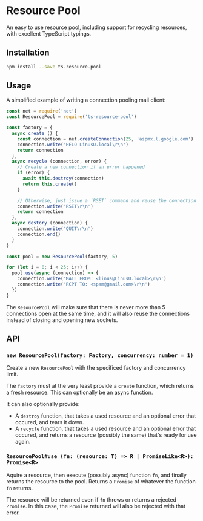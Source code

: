 # Resource Pool

An easy to use resource pool, including support for recycling resources, with excellent TypeScript typings.

## Installation

```sh
npm install --save ts-resource-pool
```

## Usage

A simplified example of writing a connection pooling mail client:

```js
const net = require('net')
const ResourcePool = require('ts-resource-pool')

const factory = {
  async create () {
    const connection = net.createConnection(25, 'aspmx.l.google.com')
    connection.write('HELO LinusU.local\r\n')
    return connection
  },
  async recycle (connection, error) {
    // Create a new connection if an error happened
    if (error) {
      await this.destroy(connection)
      return this.create()
    }

    // Otherwise, just issue a `RSET` command and reuse the connection
    connection.write('RSET\r\n')
    return connection
  },
  async destory (connection) {
    connection.write('QUIT\r\n')
    connection.end()
  }
}

const pool = new ResourcePool(factory, 5)

for (let i = 0; i < 25; i++) {
  pool.use(async (connection) => {
    connection.write('MAIL FROM: <linus@LinusU.local>\r\n')
    connection.write('RCPT TO: <spam@gmail.com>\r\n')
  })
}
```

The `ResourcePool` will make sure that there is never more than 5 connections open at the same time, and it will also reuse the connections instead of closing and opening new sockets.

## API

### `new ResourcePool(factory: Factory, concurrency: number = 1)`

Create a new `ResourcePool` with the specificed factory and concurrency limit.

The `factory` must at the very least provide a `create` function, which returns a fresh resource. This can optionally be an async function.

It can also optionally provide:

- A `destroy` function, that takes a used resource and an optional error that occured, and tears it down.
- A `recycle` function, that takes a used resource and an optional error that occured, and returns a resource (possibly the same) that's ready for use again.

### `ResourcePool#use (fn: (resource: T) => R | PromiseLike<R>): Promise<R>`

Aquire a resource, then execute (possibly async) function `fn`, and finally returns the resource to the pool. Returns a `Promise` of whatever the function `fn` returns.

The resource will be returned even if `fn` throws or returns a rejected `Promise`. In this case, the `Promise` returned will also be rejected with that error.
